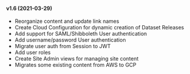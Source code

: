 #### v1.6 (2021-03-29)

* Reorganize content and update link names
* Create Cloud Configuration for dynamic creation of Dataset Releases
* Add support for SAML/Shibboleth User authentication
* Add username/password User authentication
* Migrate user auth from Session to JWT
* Add user roles
* Create Site Admin views for managing site content
* Migrates some existing content from AWS to GCP